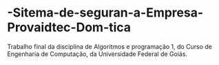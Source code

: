 # -Sitema-de-seguran-a-Empresa-Provaidtec-Dom-tica
Trabalho final da disciplina de Algoritmos e programação 1, do Curso de Engenharia de Computação, da Universidade Federal de Goiás. 
